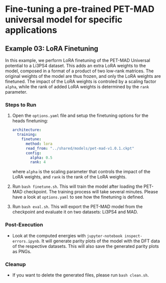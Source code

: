 # Fine-tuning a pre-trained PET-MAD universal model for specific applications

## Example 03: LoRA Finetuning

In this example, we perform LoRA finetuning of the PET-MAD Universal potential to a Li3PS4 dataset. This adds an extra LoRA
weights to the model, composed in a format of a product of two low-rank matrices. The original weights of the model are thus
frozen, and only the LoRA weights are finetuned. The impact of the LoRA weights is controled by a scaling factor `alpha`,
while the rank of added LoRA weights is determined by the `rank` parameter.

### Steps to Run
1. Open the `options.yaml` file and setup the finetuning options for the heads 
   finetuning:

   ```yaml
   architecture:
     training:
       finetune:
         method: lora
         read_from: "../shared/models/pet-mad-v1.0.1.ckpt"
         config:
           alpha: 0.5
           rank: 4
   ```

   where `alpha` is the scaling parameter that controls the impact of the LoRA weights,
   and `rank` is the rank of the LoRA weights.

2. Run `bash finetune.sh`. This will train the model after loading the PET-MAD checkpoint. The training process will take several minutes. Please have a look at `options.yaml` to see how the finetuning is defined.
3. Run `bash eval.sh`. This will export the PET-MAD model from the checkpoint and evaluate it on two datasets: Li3PS4 and MAD.

### Post-Execution
- Look at the computed energies with `jupyter-notebook inspect-errors.ipynb`. It will generate parity plots of the model with the DFT data of the respective datasets. This will also save the generated parity plots as PNGs.

### Cleanup
- If you want to delete the generated files, please run `bash clean.sh`. 
